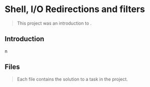 # Shell, I/O Redirections and filters

> This project was an introduction to .

## Introduction

n

## Files

> Each file contains the solution to a task in the project.
